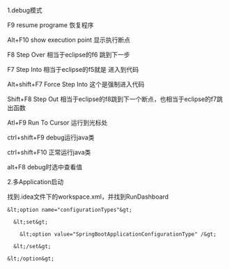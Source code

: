 1.debug模式

F9            resume programe 恢复程序

Alt+F10       show execution point 显示执行断点

F8            Step Over 相当于eclipse的f6      跳到下一步

F7            Step Into 相当于eclipse的f5就是  进入到代码

Alt+shift+F7  Force Step Into 这个是强制进入代码

Shift+F8      Step Out  相当于eclipse的f8跳到下一个断点，也相当于eclipse的f7跳出函数

Atl+F9        Run To Cursor 运行到光标处

ctrl+shift+F9   debug运行java类

ctrl+shift+F10  正常运行java类

alt+F8          debug时选中查看值

2.多Application启动

找到.idea文件下的workspace.xml，并找到RunDashboard

```
&lt;option name="configurationTypes"&gt;

  &lt;set&gt;

    &lt;option value="SpringBootApplicationConfigurationType" /&gt;

  &lt;/set&gt;

&lt;/option&gt;
```



